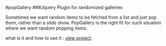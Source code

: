 #popGallery
###Jquery Plugin for randomized galleries

Sometimes we want random items to be fetched from a list and just pop them, rather than a slide show.
PopGallery is the right fit for such situation where we want random popping items. 

what is it and how to use it :
[view project](http://rohitrox.github.com/popGallery).